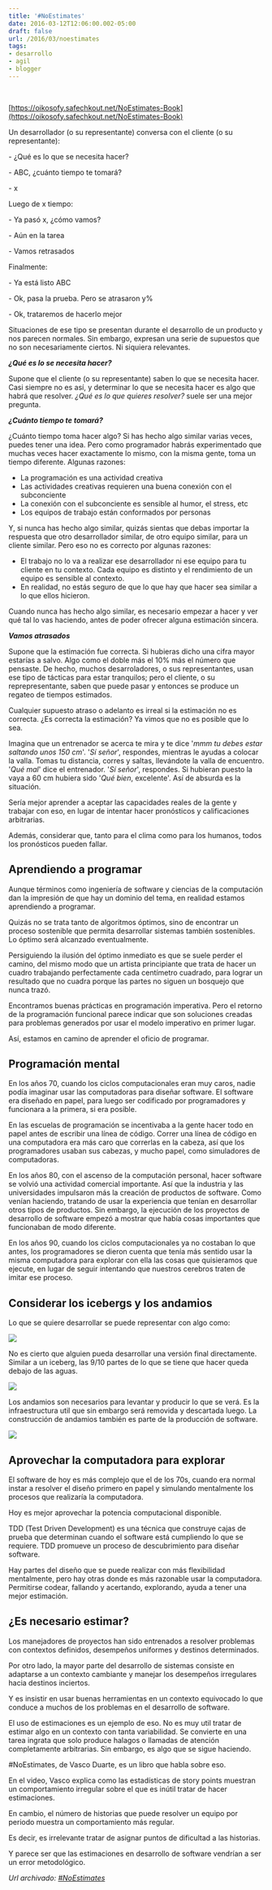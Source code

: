 ```yaml
---
title: '#NoEstimates'
date: 2016-03-12T12:06:00.002-05:00
draft: false
url: /2016/03/noestimates
tags: 
- desarrollo
- agil
- blogger
---
```


     
  
[https://oikosofy.safechkout.net/NoEstimates-Book](https://oikosofy.safechkout.net/NoEstimates-Book)    

  

Un desarrollador (o su representante) conversa con el cliente (o su representante):

  

\- ¿Qué es lo que se necesita hacer?

\- ABC, ¿cuánto tiempo te tomará?

\- x

  

Luego de x tiempo:

  

\- Ya pasó x, ¿cómo vamos?

\- Aún en la tarea

\- Vamos retrasados

  

Finalmente:

  

\- Ya está listo ABC

\- Ok, pasa la prueba. Pero se atrasaron y%

\- Ok, trataremos de hacerlo mejor

  

Situaciones de ese tipo se presentan durante el desarrollo de un producto y nos parecen normales. Sin embargo, expresan una serie de supuestos que no son necesariamente ciertos. Ni siquiera relevantes.

  

_**¿Qué es lo se necesita hacer?**_

Supone que el cliente (o su representante) saben lo que se necesita hacer. Casi siempre no es así, y determinar lo que se necesita hacer es algo que habrá que resolver. _¿Qué es lo que quieres resolver?_ suele ser una mejor pregunta.  

  

_**¿Cuánto tiempo te tomará?**_

¿Cuánto tiempo toma hacer algo? Si has hecho algo similar varias veces, puedes tener una idea. Pero como programador habrás experimentado que muchas veces hacer exactamente lo mismo, con la misma gente, toma un tiempo diferente. Algunas razones:

*   La programación es una actividad creativa
*   Las actividades creativas requieren una buena conexión con el subconciente
*   La conexión con el subconciente es sensible al humor, el stress, etc
*   Los equipos de trabajo están conformados por personas

Y, si nunca has hecho algo similar, quizás sientas que debas importar la respuesta que otro desarrollador similar, de otro equipo similar, para un cliente similar. Pero eso no es correcto por algunas razones:

*   El trabajo no lo va a realizar ese desarrollador ni ese equipo para tu cliente en tu contexto. Cada equipo es distinto y el rendimiento de un equipo es sensible al contexto.
*   En realidad, no estás seguro de que lo que hay que hacer sea similar a lo que ellos hicieron.

Cuando nunca has hecho algo similar, es necesario empezar a hacer y ver qué tal lo vas haciendo, antes de poder ofrecer alguna estimación sincera.

  

_**Vamos atrasados**_

Supone que la estimación fue correcta. Si hubieras dicho una cifra mayor estarías a salvo. Algo como el doble más el 10% más el número que pensaste. De hecho, muchos desarroladores, o sus representantes, usan ese tipo de tácticas para estar tranquilos; pero el cliente, o su reprepresentante, saben que puede pasar y entonces se produce un regateo de tiempos estimados.

  

Cualquier supuesto atraso o adelanto es irreal si la estimación no es correcta. ¿Es correcta la estimación? Ya vimos que no es posible que lo sea.

  

Imagina que un entrenador se acerca te mira y te dice '_mmm tu debes estar saltando unos 150 cm_'. '_Sí señor_', respondes, mientras le ayudas a colocar la valla. Tomas tu distancia, corres y saltas, llevándote la valla de encuentro. '_Qué mal_' dice el entrenador. '_Sí señor_', respondes. Si hubieran puesto la vaya a 60 cm hubiera sido '_Qué bien_, excelente'. Así de absurda es la situación.  
  
Sería mejor aprender a aceptar las capacidades reales de la gente y trabajar con eso, en lugar de intentar hacer pronósticos y calificaciones arbitrarias.  
  
Además, considerar que, tanto para el clima como para los humanos, todos los pronósticos pueden fallar.

Aprendiendo a programar
-----------------------

Aunque términos como ingeniería de software y ciencias de la computación dan la impresión de que hay un dominio del tema, en realidad estamos aprendiendo a programar.

  

Quizás no se trata tanto de algoritmos óptimos, sino de encontrar un proceso sostenible que permita desarrollar sistemas también sostenibles. Lo óptimo será alcanzado eventualmente.

  

Persiguiendo la ilusión del óptimo inmediato es que se suele perder el camino, del mismo modo que un artista principiante que trata de hacer un cuadro trabajando perfectamente cada centímetro cuadrado, para lograr un resultado que no cuadra porque las partes no siguen un bosquejo que nunca trazó.  
  
Encontramos buenas prácticas en programación imperativa. Pero el retorno de la programación funcional parece indicar que son soluciones creadas para problemas generados por usar el modelo imperativo en primer lugar. 

  

Así, estamos en camino de aprender el oficio de programar.  

Programación mental
-------------------

En los años 70, cuando los ciclos computacionales eran muy caros, nadie podía imaginar usar las computadoras para diseñar software. El software era diseñado en papel, para luego ser codificado por programadores y funcionara a la primera, si era posible.

  

En las escuelas de programación se incentivaba a la gente hacer todo en papel antes de escribir una línea de código. Correr una línea de código en una computadora era más caro que correrlas en la cabeza, así que los programadores usaban sus cabezas, y mucho papel, como simuladores de computadoras.

  

En los años 80, con el ascenso de la computación personal, hacer software se volvió una actividad comercial importante. Así que la industria y las universidades impulsaron más la creación de productos de software. Como venían haciendo, tratando de usar la experiencia que tenían en desarrollar otros tipos de productos. Sin embargo, la ejecución de los proyectos de desarrollo de software empezó a mostrar que había cosas importantes que funcionaban de modo diferente.

  

En los años 90, cuando los ciclos computacionales ya no costaban lo que antes, los programadores se dieron cuenta que tenía más sentido usar la misma computadora para explorar con ella las cosas que quisieramos que ejecute, en lugar de seguir intentando que nuestros cerebros traten de imitar ese proceso.

Considerar los icebergs y los andamios
--------------------------------------

Lo que se quiere desarrollar se puede representar con algo como:

  

[![](https://3.bp.blogspot.com/-KWyUZ__nMV8/VuQ2aMdeCnI/AAAAAAAAD14/SwmaPYoCKRk4A4oTiepOYRp4bb9tfziqA/s400/Requirements.png)](https://3.bp.blogspot.com/-KWyUZ__nMV8/VuQ2aMdeCnI/AAAAAAAAD14/SwmaPYoCKRk4A4oTiepOYRp4bb9tfziqA/s1600/Requirements.png)

No es cierto que alguien pueda desarrollar una versión final directamente. Similar a un iceberg, las 9/10 partes de lo que se tiene que hacer queda debajo de las aguas.

[![](https://3.bp.blogspot.com/-xtPWMFcaoSs/VuQ3JPzFc1I/AAAAAAAAD2A/IhvuEmExrzA748gmiW-EYWrJLuVW4bpsQ/s320/Requirements%2Bicebergs.png)](https://3.bp.blogspot.com/-xtPWMFcaoSs/VuQ3JPzFc1I/AAAAAAAAD2A/IhvuEmExrzA748gmiW-EYWrJLuVW4bpsQ/s1600/Requirements%2Bicebergs.png)

  

  

Los andamios son necesarios para levantar y producir lo que se verá. Es la infraestructura util que sin embargo será removida y descartada luego. La construcción de andamios también es parte de la producción de software.

  

[![](https://3.bp.blogspot.com/-J73z5-rHhEU/VuQ6EWmoJnI/AAAAAAAAD2Q/NZOKHMPy8XIWufQibnL_0DNtrioq08WTA/s320/img_am72.jpg)](https://3.bp.blogspot.com/-J73z5-rHhEU/VuQ6EWmoJnI/AAAAAAAAD2Q/NZOKHMPy8XIWufQibnL_0DNtrioq08WTA/s1600/img_am72.jpg)

  

Aprovechar la computadora para explorar
---------------------------------------

El software de hoy es más complejo que el de los 70s, cuando era normal instar a resolver el diseño primero en papel y simulando mentalmente los procesos que realizaría la computadora.

  

Hoy es mejor aprovechar la potencia computacional disponible.

  

TDD (Test Driven Development) es una técnica que construye cajas de prueba que determinan cuando el software está cumpliendo lo que se requiere. TDD promueve un proceso de descubrimiento para diseñar software.

  

Hay partes del diseño que se puede realizar con más flexibilidad mentalmente, pero hay otras donde es más razonable usar la computadora. Permitirse codear, fallando y acertando, explorando, ayuda a tener una mejor estimación. 

¿Es necesario estimar?
----------------------

Los manejadores de proyectos han sido entrenados a resolver problemas con contextos definidos, desempeños uniformes y destinos determinados.

  

Por otro lado, la mayor parte del desarrollo de sistemas consiste en adaptarse a un contexto cambiante y manejar los desempeños irregulares hacia destinos inciertos.

  

Y es insistir en usar buenas herramientas en un contexto equivocado lo que conduce a muchos de los problemas en el desarrollo de software.

  

El uso de estimaciones es un ejemplo de eso. No es muy util tratar de estimar algo en un contexto con tanta variabilidad. Se convierte en una tarea ingrata que solo produce halagos o llamadas de atención completamente arbitrarias. Sin embargo, es algo que se sigue haciendo.

  

#NoEstimates, de Vasco Duarte, es un libro que habla sobre eso.

  

En el video, Vasco explica como las estadísticas de story points muestran un comportamiento irregular sobre el que es inútil tratar de hacer estimaciones.

  

En cambio, el número de historias que puede resolver un equipo por periodo muestra un comportamiento más regular.

  

Es decir, es irrelevante tratar de asignar puntos de dificultad a las historias.

  

Y parece ser que las estimaciones en desarrollo de software vendrían a ser un error metodológico.

_*Url archivado: [#NoEstimates](https://akcdev.blogspot.com/2016/03/noestimates.html)*_
